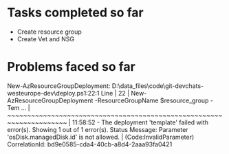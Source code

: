 # Tasks completed so far
- Create resource group
- Create Vet and NSG

# Problems faced so far
New-AzResourceGroupDeployment: D:\data_files\code\git-devchats-westeurope-dev\deploy.ps1:22:1
Line |
  22 |  New-AzResourceGroupDeployment -ResourceGroupName $resource_group -Tem …
     |  ~~~~~~~~~~~~~~~~~~~~~~~~~~~~~~~~~~~~~~~~~~~~~~~~~~~~~~~~~~~~~~~~~~~~~
     | 11:58:52 - The deployment 'template' failed with error(s). Showing 1 out of 1 error(s). Status Message: Parameter 'osDisk.managedDisk.id' is not allowed. 
     | (Code:InvalidParameter)  CorrelationId: bd9e0585-cda4-40cb-a8d4-2aaa93fa0421